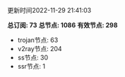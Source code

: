 更新时间2022-11-29 21:41:03

**总订阅: 73**
**总节点: 1086**
**有效节点: 298**
- trojan节点: 63
- v2ray节点: 204
- ss节点: 30
- ssr节点: 1
